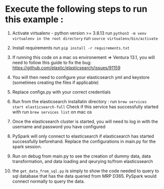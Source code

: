 # Execute the following steps to run this example :

1. Activate virtualenv - python version >= 3.8.13
run `python3 -m venv virtualenv in the root directory`
run `source virtualenv/bin/activate`
2. Install requirements
run `pip install -r requirements.txt`

3. If running this code on a mac os environement => Ventura 13.1, you will need to follow this guide to fix the bug:
https://github.com/elastic/elasticsearch/issues/91159

4. You will then need to configure your elasticsearch yml and keystore (sometimes creating the files if applicable)

5. Replace configs.py with your correct credentials
6. Run from the elasticsearch installatin directory : run `brew services start elasticsearch-full`
   Check if this service has successfully started with run `brew services list` on mac os
7. Once the elasticsearch cluster is started, you will need to log in with the username and password you have configured

8. PySpark will only connect to elasticsearch if elasticsearch has started successfully beforehand. Replace the     configurations in main.py for the spark session.

9. Run on debug from main.py to see the creation of dummy data, data transformation, and data loading and qeurying to/from elasticssearch

10. the `get_data_from_sql.py` is simply to show the code needed to query to sql database that has the data queried from
   MRP D365. PySpark would connect normally to query the data.
